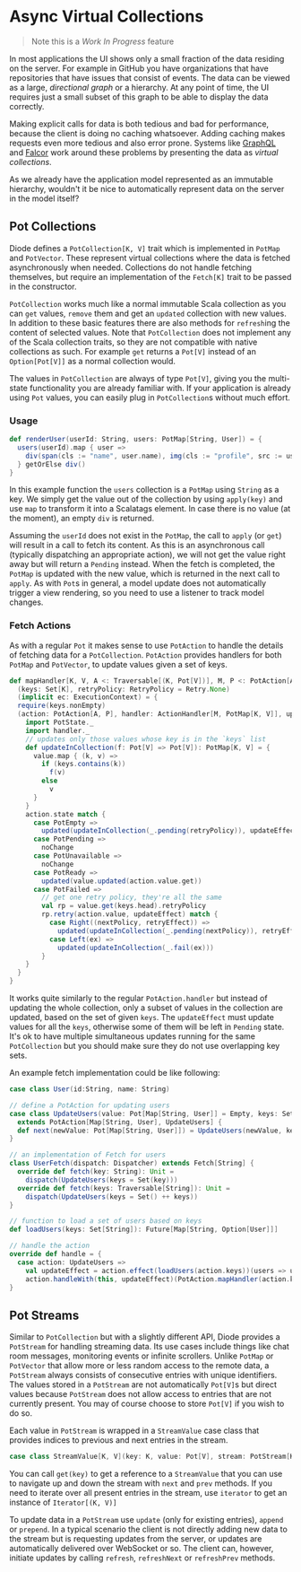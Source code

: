 # Async Virtual Collections

> Note this is a *Work In Progress* feature

In most applications the UI shows only a small fraction of the data residing on the server. For example in GitHub you have organizations that have repositories
that have issues that consist of events. The data can be viewed as a large, _directional graph_ or a hierarchy. At any point of time, the UI requires just a
small subset of this graph to be able to display the data correctly.

Making explicit calls for data is both tedious and bad for performance, because the client is doing no caching whatsoever. Adding caching makes requests even
more tedious and also error prone. Systems like [GraphQL](https://facebook.github.io/react/blog/2015/05/01/graphql-introduction.html) and 
[Falcor](https://netflix.github.io/falcor/starter/what-is-falcor.html) work around these problems by presenting the data as _virtual collections_.
 
As we already have the application model represented as an immutable hierarchy, wouldn't it be nice to automatically represent data on the server in the model
itself?

## Pot Collections

Diode defines a `PotCollection[K, V]` trait which is implemented in `PotMap` and `PotVector`. These represent virtual collections where the data is fetched
asynchronously when needed. Collections do not handle fetching themselves, but require an implementation of the `Fetch[K]` trait to be passed in the
constructor.

`PotCollection` works much like a normal immutable Scala collection as you can `get` values, `remove` them and get an `updated` collection with new values. In
addition to these basic features there are also methods for `refresh`ing the content of selected values. Note that `PotCollection` does not implement any of
the Scala collection traits, so they are not compatible with native collections as such. For example `get` returns a `Pot[V]` instead of an `Option[Pot[V]]` as
a normal collection would.

The values in `PotCollection` are always of type `Pot[V]`, giving you the multi-state functionality you are already familiar with. If your application is
already using `Pot` values, you can easily plug in `PotCollection`s without much effort.

### Usage

```scala
def renderUser(userId: String, users: PotMap[String, User]) = {
  users(userId).map { user =>
    div(span(cls := "name", user.name), img(cls := "profile", src := user.picUrl))
  } getOrElse div()
}
```

In this example function the `users` collection is a `PotMap` using `String` as a key. We simply get the value out of the collection by using `apply(key)` and
use `map` to transform it into a Scalatags element. In case there is no value (at the moment), an empty `div` is returned.

Assuming the `userId` does not exist in the `PotMap`, the call to `apply` (or `get`) will result in a call to fetch its content. As this is an asynchronous
call (typically dispatching an appropriate action), we will not get the value right away but will return a `Pending` instead. When the fetch is completed, the
`PotMap` is updated with the new value, which is returned in the next call to `apply`. As with `Pot`s in general, a model update does not automatically trigger
a view rendering, so you need to use a listener to track model changes.

### Fetch Actions

As with a regular `Pot` it makes sense to use `PotAction` to handle the details of fetching data for a `PotCollection`. `PotAction` provides handlers for
both `PotMap` and `PotVector`, to update values given a set of keys.

```scala
def mapHandler[K, V, A <: Traversable[(K, Pot[V])], M, P <: PotAction[A, P]]
  (keys: Set[K], retryPolicy: RetryPolicy = Retry.None)
  (implicit ec: ExecutionContext) = {
  require(keys.nonEmpty)
  (action: PotAction[A, P], handler: ActionHandler[M, PotMap[K, V]], updateEffect: Effect) => {
    import PotState._
    import handler._
    // updates only those values whose key is in the `keys` list
    def updateInCollection(f: Pot[V] => Pot[V]): PotMap[K, V] = {
      value.map { (k, v) =>
        if (keys.contains(k))
          f(v)
        else
          v
      }
    }
    action.state match {
      case PotEmpty =>
        updated(updateInCollection(_.pending(retryPolicy)), updateEffect)
      case PotPending =>
        noChange
      case PotUnavailable =>
        noChange
      case PotReady =>
        updated(value.updated(action.value.get))
      case PotFailed =>
        // get one retry policy, they're all the same
        val rp = value.get(keys.head).retryPolicy
        rp.retry(action.value, updateEffect) match {
          case Right((nextPolicy, retryEffect)) =>
            updated(updateInCollection(_.pending(nextPolicy)), retryEffect)
          case Left(ex) =>
            updated(updateInCollection(_.fail(ex)))
        }
    }
  }
}
```

It works quite similarly to the regular `PotAction.handler` but instead of updating the whole collection, only a subset of values in the collection are updated,
based on the set of given `keys`. The `updateEffect` must update values for all the `keys`, otherwise some of them will be left in `Pending` state. It's ok to
have multiple simultaneous updates running for the same `PotCollection` but you should make sure they do not use overlapping key sets.

An example fetch implementation could be like following:

```scala
case class User(id:String, name: String)

// define a PotAction for updating users
case class UpdateUsers(value: Pot[Map[String, User]] = Empty, keys: Set[String]) 
  extends PotAction[Map[String, User], UpdateUsers] {
  def next(newValue: Pot[Map[String, User]]) = UpdateUsers(newValue, keys)
}

// an implementation of Fetch for users
class UserFetch(dispatch: Dispatcher) extends Fetch[String] {
  override def fetch(key: String): Unit = 
    dispatch(UpdateUsers(keys = Set(key)))
  override def fetch(keys: Traversable[String]): Unit = 
    dispatch(UpdateUsers(keys = Set() ++ keys))
}

// function to load a set of users based on keys
def loadUsers(keys: Set[String]): Future[Map[String, Option[User]]]

// handle the action
override def handle = {
  case action: UpdateUsers =>
    val updateEffect = action.effect(loadUsers(action.keys))(users => users)
    action.handleWith(this, updateEffect)(PotAction.mapHandler(action.keys, Retry(3)))
}
```

## Pot Streams

Similar to `PotCollection` but with a slightly different API, Diode provides a `PotStream` for handling streaming data. Its use cases include things like chat
room messages, monitoring events or infinite scrollers. Unlike `PotMap` or `PotVector` that allow more or less random access to the remote data, a `PotStream`
always consists of consecutive entries with unique identifiers. The values stored in a `PotStream` are not automatically `Pot[V]`s but direct values because
`PotStream` does not allow access to entries that are not currently present. You may of course choose to store `Pot[V]` if you wish to do so.

Each value in `PotStream` is wrapped in a `StreamValue` case class that provides indices to previous and next entries in the stream.

```scala
case class StreamValue[K, V](key: K, value: Pot[V], stream: PotStream[K, V], prevKey: Option[K], nextKey: Option[K])
```

You can call `get(key)` to get a reference to a `StreamValue` that you can use to navigate up and down the stream with `next` and `prev` methods. If you need
to iterate over all present entries in the stream, use `iterator` to get an instance of `Iterator[(K, V)]`
 
To update data in a `PotStream` use `update` (only for existing entries), `append` or `prepend`. In a typical scenario the client is not directly adding
new data to the stream but is requesting updates from the server, or updates are automatically delivered over WebSocket or so. The client can, however, initiate
updates by calling `refresh`, `refreshNext` or `refreshPrev` methods.